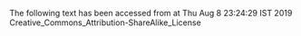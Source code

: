 The following text has been accessed from at Thu Aug 8 23:24:29 IST 2019
Creative_Commons_Attribution-ShareAlike_License

